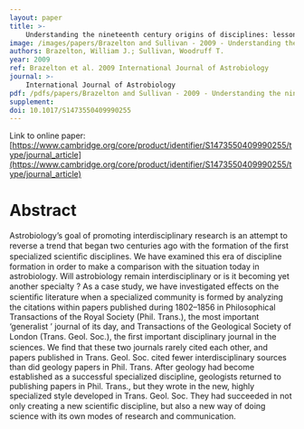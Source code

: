 ```yaml
---
layout: paper
title: >-
    Understanding the nineteenth century origins of disciplines: lessons for astrobiology today?
image: /images/papers/Brazelton and Sullivan - 2009 - Understanding the nineteenth century origins of di.png
authors: Brazelton, William J.; Sullivan, Woodruff T.
year: 2009
ref: Brazelton et al. 2009 International Journal of Astrobiology
journal: >-
    International Journal of Astrobiology
pdf: /pdfs/papers/Brazelton and Sullivan - 2009 - Understanding the nineteenth century origins of di.pdf
supplement: 
doi: 10.1017/S1473550409990255
---
```


Link to online paper: [https://www.cambridge.org/core/product/identifier/S1473550409990255/type/journal_article](https://www.cambridge.org/core/product/identifier/S1473550409990255/type/journal_article)

# Abstract

Astrobiology’s goal of promoting interdisciplinary research is an attempt to reverse a trend that began two centuries ago with the formation of the ﬁrst specialized scientiﬁc disciplines. We have examined this era of discipline formation in order to make a comparison with the situation today in astrobiology. Will astrobiology remain interdisciplinary or is it becoming yet another specialty ? As a case study, we have investigated eﬀects on the scientiﬁc literature when a specialized community is formed by analyzing the citations within papers published during 1802–1856 in Philosophical Transactions of the Royal Society (Phil. Trans.), the most important ‘generalist ’ journal of its day, and Transactions of the Geological Society of London (Trans. Geol. Soc.), the ﬁrst important disciplinary journal in the sciences. We ﬁnd that these two journals rarely cited each other, and papers published in Trans. Geol. Soc. cited fewer interdisciplinary sources than did geology papers in Phil. Trans. After geology had become established as a successful specialized discipline, geologists returned to publishing papers in Phil. Trans., but they wrote in the new, highly specialized style developed in Trans. Geol. Soc. They had succeeded in not only creating a new scientiﬁc discipline, but also a new way of doing science with its own modes of research and communication.

